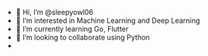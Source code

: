 - 👋 Hi, I’m @sleepyowl06
- 👀 I’m interested in Machine Learning and Deep Learning 
- 🌱 I’m currently learning Go, Flutter
- 💞️ I’m looking to collaborate using Python
- 

<!---
sleepyowl06/sleepyowl06 is a ✨ special ✨ repository because its `README.md` (this file) appears on your GitHub profile.
You can click the Preview link to take a look at your changes.
--->
